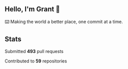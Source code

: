 ## Hello, I'm Grant 👋

⌨️  Making the world a better place, one commit at a time.


## Stats

Submitted **493** pull requests

Contributed to **59** repositories
